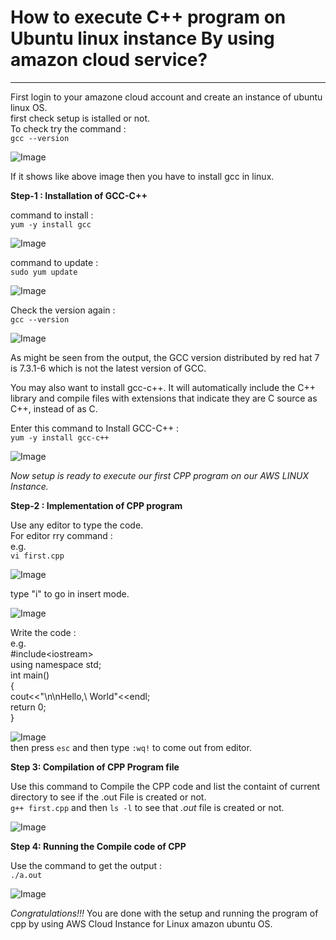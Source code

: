 # How to execute C++ program on Ubuntu linux instance By using amazon cloud service?
***

First login to your amazone cloud account and create an instance of ubuntu linux OS.\
first check setup is istalled or not.\
To check try the command :\
`gcc --version`

![Image](https://github.com/mohitgharate/AWS/tree/aws-cloud/CPP%20on%20linux/images/1.png)


If  it shows like above image then you have to install gcc in linux.


**Step-1 : Installation of GCC-C++**

command to install :\
`yum -y install gcc`

![Image](Image/2.png)

command to update :\
`sudo yum update`

![Image](Image/3.png)

Check the version again :\
`gcc --version`

![Image](Image/4.png)

As might be seen from the output, the GCC version distributed by red hat 7 is 7.3.1-6 which is not the latest version of GCC.

You may also want to install gcc-c++. It will automatically include the C++ library and compile files with extensions that indicate they are C source as C++, instead of as C.

Enter this command to Install GCC-C++ :\
`yum -y install gcc-c++`

![Image](Image/10.png)

*Now setup is ready to execute our first CPP program on our AWS LINUX Instance.*

**Step-2 : Implementation of CPP program**

Use any editor to type the code.\
For editor rry command :\
e.g.\
`vi first.cpp`

![Image](Image/6.png)

type "i" to go in insert mode.

![Image](Image/7.png)

Write the code :\
e.g.\
#include\<iostream>\
using namespace std;\
int main()\
{\
        cout<<"\n\nHello,\ World"<<endl;\
        return 0;\
} 

![Image](Image/8.png)\
then press `esc` and then type `:wq!` to come out from editor.

**Step 3: Compilation of CPP Program file**

Use this command to Compile the CPP code and list the containt of current directory to see if the .out File is created or not.\
`g++ first.cpp` and then `ls -l` to see that *.out* file is created or not.

![Image](Image/11.png)

**Step 4: Running the Compile code of CPP**

Use the command to get the output :\
`./a.out`

![Image](Image/12.png)

*Congratulations!!!* You are done with the setup and running the program of cpp by using AWS Cloud Instance for Linux amazon ubuntu OS.
